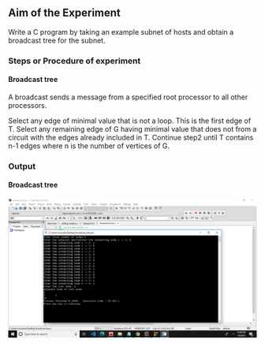 
## Aim of the Experiment
Write a C program by taking an example subnet of hosts and obtain a broadcast tree for the subnet.

### Steps or Procedure of experiment

#### Broadcast tree
A broadcast sends a message from a specified root processor to all other processors.

Select any edge of minimal value that is not a loop. This is the first edge of T.
Select any remaining edge of G having minimal value that does not from a circuit with the edges already included in T.
Continue step2 until T contains n-1 edges where n is the number of  vertices of G.
  

### Output
 
 #### Broadcast tree

![output](broadcast_tree.png)
